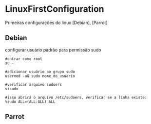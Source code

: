 # LinuxFirstConfiguration
Primeiras configurações do linux [Debian], [Parrot]
## Debian
configurar usuário padrão para permissão sudo
```shell
#entrar como root
su -

#adicionar usuário ao grupo sudo
usermod -aG sudo nome_do_usuario

#verificar arquivo sudoers
visudo

#isso abrirá o arquivo /etc/sudoers. verificar se a linha existe:
%sudo ALL=(ALL:ALL) ALL
```

## Parrot

